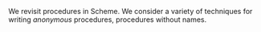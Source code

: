We revisit procedures in Scheme.  We consider a variety of techniques
for writing *anonymous* procedures, procedures without names.
